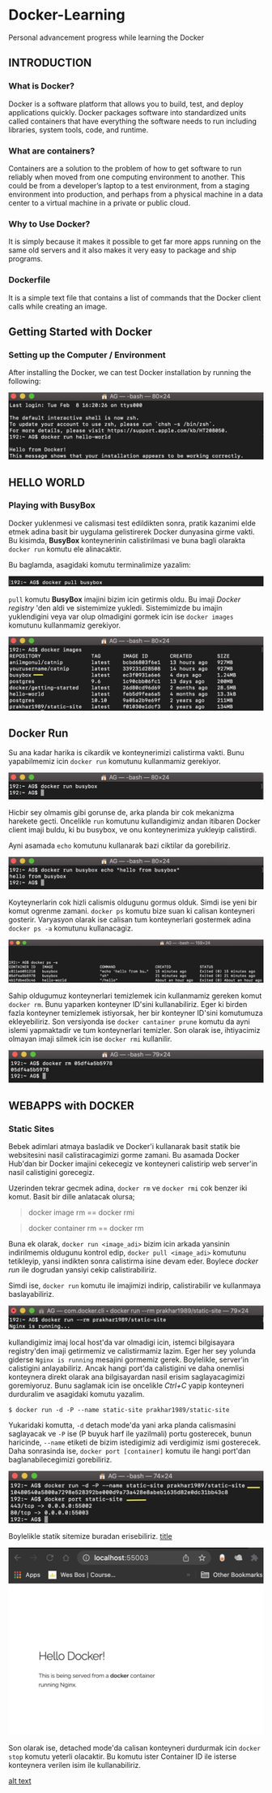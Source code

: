 # Docker-Learning
Personal advancement progress while learning the Docker

## INTRODUCTION

### What is Docker?

Docker is a software platform that allows you to build, test, and deploy applications quickly. Docker packages software into standardized units called containers that have everything the software needs to run including libraries, system tools, code, and runtime.

### What are containers?

Containers are a solution to the problem of how to get software to run reliably when moved from one computing environment to another. This could be from a developer’s laptop to a test environment, from a staging environment into production, and perhaps from a physical machine in a data center to a virtual machine in a private or public cloud.

### Why to Use Docker?

It is simply because it makes it possible to get far more apps running on the same old servers and it also makes it very easy to package and ship programs.

### Dockerfile

It is a simple text file that contains a list of commands that the Docker client calls while creating an image.

## Getting Started with Docker

### Setting up the Computer / Environment

After installing the Docker, we can test Docker installation by running the following:

![alt text](hello_world.png)

## HELLO WORLD

### Playing with BusyBox

Docker yuklenmesi ve calismasi test edildikten sonra, pratik kazanimi elde etmek adina basit bir uygulama gelistirerek Docker dunyasina girme vakti. Bu kisimda, **BusyBox** konteynerinin calistirilmasi ve buna bagli olarakta `docker run` komutu ele alinacaktir.

Bu baglamda, asagidaki komutu terminalimize yazalim:

![alt text](pull_busybox.png)

`pull` komutu **BusyBox** imajini bizim icin getirmis oldu. Bu imaji *Docker registry* 'den  aldi ve sistemimize yukledi. Sistemimizde bu imajin yuklendigini veya var olup olmadigini gormek icin ise `docker images` komutunu kullanmamiz gerekiyor.

![alt text](docker_images.png)

## Docker Run

Su ana kadar harika is cikardik ve konteynerimizi calistirma vakti. Bunu yapabilmemiz icin `docker run` komutunu kullanmamiz gerekiyor.

![alt text](run_command.png)

Hicbir sey olmamis gibi gorunse de, arka planda bir cok mekanizma harekete gecti. Oncelikle `run` komutunu kullandigimiz andan itibaren Docker client imaji buldu, ki bu busybox, ve onu konteynerimiza yukleyip calistirdi.

Ayni asamada `echo` komutunu kullanarak bazi ciktilar da gorebiliriz.

![alt text](echo.png)

Koyteynerlarin cok hizli calismis oldugunu gormus olduk. Simdi ise yeni bir komut ogrenme zamani. `docker ps` komutu bize suan ki calisan konteyneri gosterir. Varyasyon olarak ise calisan tum konteynerlari gostermek adina `docker ps -a` komutunu kullanacagiz.

![alt text](docker_ps.png)

Sahip oldugumuz konteynerlari temizlemek icin kullanmamiz gereken komut `docker rm`. Bunu yaparken konteyner ID'sini kullanabiliriz. Eger ki birden fazla konteyner temizlemek istiyorsak, her bir konteyner ID'sini komutumuza ekleyebiliriz. Son versiyonda ise `docker cantainer prune` komutu da ayni islemi yapmaktadir ve tum konteynerlari temizler. Son olarak ise, ihtiyacimiz olmayan imaji silmek icin ise `docker rmi` kullanilir.

![alt text](docker_rm.png)


## WEBAPPS with DOCKER

### Static Sites

Bebek adimlari atmaya basladik ve Docker'i kullanarak basit statik bie websitesini nasil calistiracagimizi gorme zamani. Bu asamada Docker Hub'dan bir Docker imajini cekecegiz ve konteyneri calistirip web server'in nasil calistigini gorecegiz.

Uzerinden tekrar gecmek adina, `docker rm` ve `docker rmi` cok benzer iki komut. Basit bir dille anlatacak olursa;

> docker image rm == docker rmi

> docker container rm == docker rm

Buna ek olarak, `docker run <image_adi>` bizim icin arkada yansinin indirilmemis oldugunu kontrol edip, `docker pull <image_adi>` komutunu tetikleyip, yansi indikten sonra calistirma isine devam eder. Boylece *docker run* ile dogrudan yansiyi cekip calistirabiliriz.  

Simdi ise, `docker run` komutu ile imajimizi indirip, calistirabilir ve kullanmaya baslayabiliriz.

![alt text](nginx.png)

kullandigimiz imaj local host'da var olmadigi icin, istemci bilgisayara registry'den imaji getirmemiz ve calistirmamiz lazim. Eger her sey yolunda giderse `Nginx is running` mesajini gormemiz gerek. Boylelikle, server'in calistigini anlayabiliriz. Ancak hangi port'da calistigini ve daha onemlisi konteynera direkt olarak ana bilgisayardan nasil erisim saglayacagimizi goremiyoruz. Bunu saglamak icin ise oncelikle *Ctrl+C* yapip konteyneri durduralim ve asagidaki komutu yazalim.

```
$ docker run -d -P --name static-site prakhar1989/static-site
```

Yukaridaki komutta, `-d` detach mode'da yani arka planda calismasini saglayacak ve `-P` ise (P buyuk harf ile yazilmali) portu gosterecek, bunun haricinde, `--name` etiketi de bizim istedigimiz adi verdigimiz ismi gosterecek. Daha sonrasinda ise, `docker port [container]` komutu ile hangi port'dan baglanabilecegimizi gorebiliriz.  

![alt text](port.png)

Boylelikle statik sitemize buradan erisebiliriz. [title](http://localhost:55003/)

![alt text](website.png)

Son olarak ise, detached mode'da calisan konteyneri durdurmak icin `docker stop` komutu yeterli olacaktir. Bu komutu ister Container ID ile isterse konteynera verilen isim ile kullanabiliriz.


[alt text](stop_site.png)
